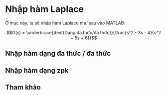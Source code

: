 # Nhập hàm Laplace

Ở mục này, ta sẽ nhập hàm Laplace như sau vào MATLAB:

$$G(s) = \underbrace{\text{Dạng đa thức/đa thức}}{\frac{s^2 - 3s - 4}{s^2 + 5s + 6}}$$

## Nhập hàm dạng đa thức / đa thức


## Nhập hàm dạng zpk

## Tham khảo
